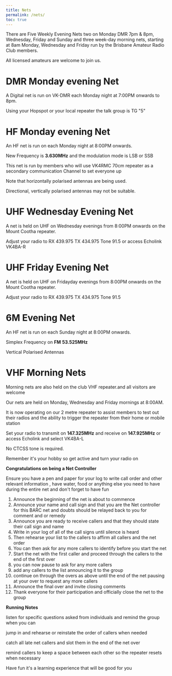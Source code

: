 ```yaml
---
title: Nets
permalink: /nets/
toc: true
---
```


There are Five Weekly Evening Nets two on Monday DMR 7pm & 8pm, Wednesday, Friday and Sunday
and three week-day morning nets, starting at 8am Monday, Wednesday and Friday
run by the Brisbane Amateur Radio Club members.

All licensed amateurs are welcome to join us.

# DMR Monday evening Net

A Digital net is run on VK-DMR each Monday night at 7:00PM onwards to 8pm.

Using your Hopspot or your local repeater the talk group is TG "5"

# HF Monday evening Net

An HF net is run on each Monday night at 8:00PM onwards.

New Frequency is **3.630MHz** and the modulation mode is LSB or SSB

This net is run by members who will use VK4RMC 70cm repeater as a secondary communication Channel to set everyone up


Note that horizontally  polarised antennas are being used.

Directional, vertically polarised antennas may not be suitable.

# UHF Wednesday Evening Net

A net is held on UHF on Wednesday evenings from 8:00PM onwards on the Mount Cootha repeater.

Adjust your radio to RX 439.975  TX 434.975  Tone 91.5 or access Echolink VK4BA-R

# UHF Friday Evening Net

A net is held on UHF on Fridayday evenings from 8:00PM onwards on the Mount Cootha repeater.

Adjust your radio to RX 439.975  TX 434.975  Tone 91.5

# 6M Evening Net

An HF net is run on each Sunday night at 8:00PM onwards.

Simplex Frequency on **FM** **53.525MHz**

Vertical Polarised Antennas

# VHF Morning Nets

Morning nets are also held on the club VHF repeater.and all visitors are welcome

Our nets are held on Monday, Wednesday and Friday mornings at 8:00AM.

It is now operating on our 2 metre repeater to assist members to test out their radios
and the ability to trigger the repeater from their home or mobile station

Set your radio to transmit on **147.325MHz** and receive on **147.925MHz** or access Echolink and select VK4BA-L

No CTCSS tone is required.

Remember it's your hobby so get active and turn your radio on

**Congratulations on being a Net Controller**

Ensure you have a pen and paper for your log to write call order and other relevant information , have water, food or anything else you need to have during the entire net and don't forget to have fun

1. Announce the beginning of the net is about to commence
2. Announce your name and call sign and that you are the Net controller for this BARC net and doubts should be relayed back to you for comment and or remedy
3. Announce you are ready to receive callers and that they should state their call sign and name
4. Write in your log of all of the call signs until silence is heard
5. Then rehearse your list to the callers to affirm all callers and the net order 
6. You can then ask for any more callers to identify before you start the net
7. Start the net with the first caller and proceed through the callers to the end of the first over
8. you can now pause to ask for any more callers
9. add any callers to the list announcing it to the group
10. continue on through the overs as above until the end of the net pausing at your over to request any more callers
11. Announce the final over and invite closing comments
12. Thank everyone for their participation and officially close the net to the group

**Running Notes**

listen for specific questions asked from individuals and remind the group  when you can

jump in and rehearse or reinstate the order of callers when needed

catch all late net callers and slot them in the end of the net over

remind callers to keep a space between each other so the repeater resets when necessary

Have fun it's a learning experience that will be good for you
